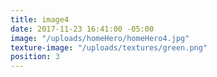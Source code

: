 ```yaml
---
title: image4
date: 2017-11-23 16:41:00 -05:00
image: "/uploads/homeHero/homeHero4.jpg"
texture-image: "/uploads/textures/green.png"
position: 3
---
```

